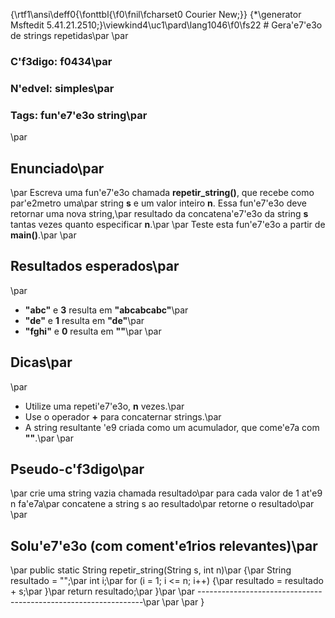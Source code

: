 {\rtf1\ansi\deff0{\fonttbl{\f0\fnil\fcharset0 Courier New;}}
{\*\generator Msftedit 5.41.21.2510;}\viewkind4\uc1\pard\lang1046\f0\fs22 # Gera\'e7\'e3o de strings repetidas\par
\par
### C\'f3digo: f0434\par
### N\'edvel: simples\par
### Tags: fun\'e7\'e3o string\par
\par
## Enunciado\par
\par
Escreva uma fun\'e7\'e3o chamada **repetir_string()**, que recebe como par\'e2metro uma\par
string **s** e um valor inteiro **n**. Essa fun\'e7\'e3o deve retornar uma nova string,\par
resultado da concatena\'e7\'e3o da string **s** tantas vezes quanto especificar **n**.\par
\par
Teste esta fun\'e7\'e3o a partir de **main()**.\par
\par
## Resultados esperados\par
\par
- **"abc"**  e **3** resulta em **"abcabcabc"**\par
- **"de"**   e **1** resulta em **"de"**\par
- **"fghi"** e **0** resulta em **""**\par
\par
## Dicas\par
\par
- Utilize uma repeti\'e7\'e3o, **n** vezes.\par
- Use o operador **+** para concaternar strings.\par
- A string resultante \'e9 criada como um acumulador, que come\'e7a com **""**.\par
\par
## Pseudo-c\'f3digo\par
\par
        crie uma string vazia chamada resultado\par
        para cada valor de 1 at\'e9 n fa\'e7a\par
            concatene a string s ao resultado\par
        retorne o resultado\par
\par
## Solu\'e7\'e3o (com coment\'e1rios relevantes)\par
\par
        public static String repetir_string(String s, int n)\par
        \{\par
            String resultado = "";\par
            int i;\par
            for (i = 1; i <= n; i++) \{\par
                resultado = resultado + s;\par
            \}\par
            return resultado;\par
        \}\par
\par
----------------------------------------------------------------\par
\par
\par
}
 